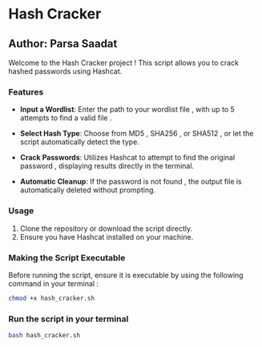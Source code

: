 # Hash Cracker

## Author: Parsa Saadat

Welcome to the Hash Cracker project ! This script allows you to crack hashed passwords using Hashcat. 

### Features

- **Input a Wordlist**: Enter the path to your wordlist file , with up to 5 attempts to find a valid file .
  
- **Select Hash Type**: Choose from MD5 , SHA256 , or SHA512 , or let the script automatically detect the type.
  
- **Crack Passwords**: Utilizes Hashcat to attempt to find the original password , displaying results directly in the terminal.
  
- **Automatic Cleanup**: If the password is not found , the output file is automatically deleted without prompting.

### Usage

1. Clone the repository or download the script directly.
2. Ensure you have Hashcat installed on your machine.


### Making the Script Executable

Before running the script, ensure it is executable by using the following command in your terminal :

```bash
chmod +x hash_cracker.sh
```

### Run the script in your terminal
   ```bash
   bash hash_cracker.sh
